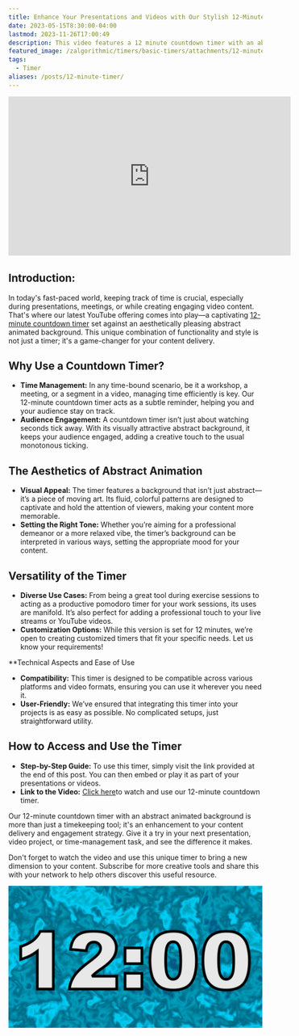 ```yaml
---
title: Enhance Your Presentations and Videos with Our Stylish 12-Minute Countdown Timer
date: 2023-05-15T8:30:00-04:00
lastmod: 2023-11-26T17:00:49
description: This video features a 12 minute countdown timer with an abstract animated background.
featured_image: /zalgorithmic/timers/basic-timers/attachments/12-minute-timer.jpg
tags:
  - Timer
aliases: /posts/12-minute-timer/
---
```


<div class="iframe-16-9-container">
<iframe class="youTubeIframe" width="560" height="315" src="https://www.youtube.com/embed/NS-_N1cBg8Y" title="12 Minute Timer" frameborder="0" allow="accelerometer; autoplay; clipboard-write; encrypted-media; gyroscope; picture-in-picture; web-share" allowfullscreen></iframe>
</div>

## Introduction:

In today's fast-paced world, keeping track of time is crucial, especially during presentations, meetings, or while creating engaging video content. That's where our latest YouTube offering comes into play—a captivating [12-minute countdown timer](https://youtu.be/NS-_N1cBg8Y) set against an aesthetically pleasing abstract animated background. This unique combination of functionality and style is not just a timer; it's a game-changer for your content delivery.

## Why Use a Countdown Timer?

- **Time Management:** In any time-bound scenario, be it a workshop, a meeting, or a segment in a video, managing time efficiently is key. Our 12-minute countdown timer acts as a subtle reminder, helping you and your audience stay on track.
- **Audience Engagement:** A countdown timer isn’t just about watching seconds tick away. With its visually attractive abstract background, it keeps your audience engaged, adding a creative touch to the usual monotonous ticking.

## The Aesthetics of Abstract Animation

- **Visual Appeal:** The timer features a background that isn’t just abstract—it’s a piece of moving art. Its fluid, colorful patterns are designed to captivate and hold the attention of viewers, making your content more memorable.
- **Setting the Right Tone:** Whether you’re aiming for a professional demeanor or a more relaxed vibe, the timer’s background can be interpreted in various ways, setting the appropriate mood for your content.

## Versatility of the Timer

- **Diverse Use Cases:** From being a great tool during exercise sessions to acting as a productive pomodoro timer for your work sessions, its uses are manifold. It’s also perfect for adding a professional touch to your live streams or YouTube videos.
- **Customization Options:** While this version is set for 12 minutes, we’re open to creating customized timers that fit your specific needs. Let us know your requirements!

\*\*Technical Aspects and Ease of Use

- **Compatibility:** This timer is designed to be compatible across various platforms and video formats, ensuring you can use it wherever you need it.
- **User-Friendly:** We’ve ensured that integrating this timer into your projects is as easy as possible. No complicated setups, just straightforward utility.

## How to Access and Use the Timer

- **Step-by-Step Guide:** To use this timer, simply visit the link provided at the end of this post. You can then embed or play it as part of your presentations or videos.
- **Link to the Video:** [Click here](https://youtu.be/NS-_N1cBg8Y)to watch and use our 12-minute countdown timer.

Our 12-minute countdown timer with an abstract animated background is more than just a timekeeping tool; it's an enhancement to your content delivery and engagement strategy. Give it a try in your next presentation, video project, or time-management task, and see the difference it makes.

Don't forget to watch the video and use this unique timer to bring a new dimension to your content. Subscribe for more creative tools and share this with your network to help others discover this useful resource.

[![12 Minute Timer](./attachments/12-minute-timer.jpg)](https://youtu.be/NS-_N1cBg8Y)

